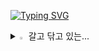 [![Typing SVG](https://github.com/moooonbong?font=Fira+Code&pause=998&width=435&lines=Welcome+to+My+Space)](https://git.io/typing-svg)


<details>
<summary>
  <img src="https://raw.githubusercontent.com/Tarikul-Islam-Anik/Animated-Fluent-Emojis/master/Emojis/Hand%20gestures/Eyes.png" alt="Eyes" width="2%" /> 갈고 닦고 있는...
</summary>
   <br>
  
![js](https://img.shields.io/badge/JavaScript-F7DF1E?style=for-the-badge&logo=JavaScript&logoColor=white) 
![jpa-hibernate](https://img.shields.io/badge/Jpa-Hibernate-E34F26?style=for-the-badge&logo=Jpa-Hibernate&logoColor=white) 
![node.js](https://img.shields.io/badge/node.js-239120?&style=for-the-badge&logo=node.js&logoColor=white) 
![jsp](https://img.shields.io/badge/jsp-20232A?style=for-the-badge&logo=jsp&logoColor=61DAFB)  
![MySQL](https://img.shields.io/badge/mysql-%2300f.svg?style=for-the-badge&logo=mysql&logoColor=white) 
![java](https://img.shields.io/badge/Java-ED8B00?style=for-the-badge&logo=openjdk&logoColor=white)  
![Thymeleaf](https://img.shields.io/badge/Thymeleaf-14354C?style=for-the-badge&logo=Thymeleaf&logoColor=white) 
![kotlin](https://img.shields.io/badge/Kotlin-0095D5?&style=for-the-badge&logo=kotlin&logoColor=white) 
![spring](https://img.shields.io/badge/Spring-6DB33F?style=for-the-badge&logo=spring&logoColor=white) 

</details>
